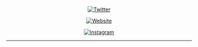 <div align="center">

</br>

[![Twitter](https://img.shields.io/twitter/follow/nodescommunity?style=for-the-badge&labelColor=gray&color=ae73fa&logo=twitter&logoColor=white&label=follow)](https://twitter.com/nodescommunity)

[![Website](https://img.shields.io/website?down_color=lightgrey&down_message=offline&label=Nodescommunity&logo=nodescommunity&style=social&up_color=orange&up_message=online&url=https%3A%2F%2Fnodescommunity.id)](https://nodescommunity.id)


[![Instagram](https://img.shields.io/badge/Instagram-E4405F?style=for-the-badge&logo=instagram&logoColor=white)](https://www.instagram.com/nodescommunity.id/)


---

<br />


</div>

